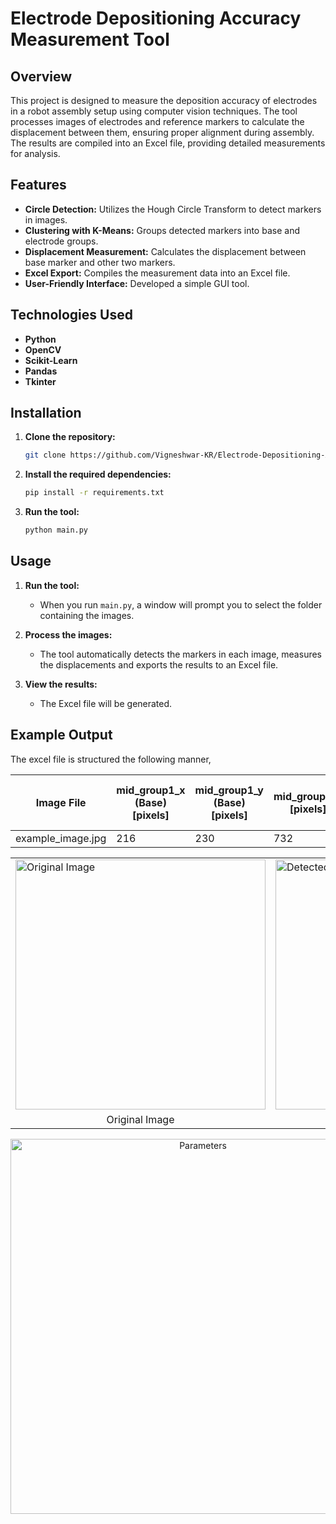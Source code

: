 # Electrode Depositioning Accuracy Measurement Tool

## Overview

This project is designed to measure the deposition accuracy of electrodes in a robot assembly setup using computer vision techniques. The tool processes images of electrodes and reference markers to calculate the displacement between them, ensuring proper alignment during assembly. The results are compiled into an Excel file, providing detailed measurements for analysis.

## Features

- **Circle Detection:** Utilizes the Hough Circle Transform to detect markers in images.
- **Clustering with K-Means:** Groups detected markers into base and electrode groups.
- **Displacement Measurement:** Calculates the displacement between base marker and other two markers.
- **Excel Export:** Compiles the measurement data into an Excel file.
- **User-Friendly Interface:** Developed a simple GUI tool.

## Technologies Used

- **Python** 
- **OpenCV** 
- **Scikit-Learn** 
- **Pandas** 
- **Tkinter** 

## Installation

1. **Clone the repository:**
    ```bash
    git clone https://github.com/Vigneshwar-KR/Electrode-Depositioning-Accuracy-Measurement-Tool.git
    ```

2. **Install the required dependencies:**

    ```bash
    pip install -r requirements.txt
    ```

3. **Run the tool:**

    ```bash
    python main.py
    ```

## Usage

1. **Run the tool:**
   - When you run `main.py`, a window will prompt you to select the folder containing the images.
   
2. **Process the images:**
   - The tool automatically detects the markers in each image, measures the displacements and exports the results to an Excel file.

3. **View the results:**
   - The Excel file will be generated. 

## Example Output

The excel file is structured the following manner,


| Image File        | mid_group1_x (Base) [pixels] | mid_group1_y (Base) [pixels] | mid_group2_x [pixels] | mid_group2_y [pixels] | mid_group3_x [pixels] | mid_group3_y [pixels] | Distance Group 1-2 [pixels] | Distance Group 1-3 [pixels] | Distance Group 1-2 [mm] | Distance Group 1-3 [mm] |
|-------------------|------------------------------|------------------------------|-----------------------|-----------------------|-----------------------|-----------------------|-----------------------------|-----------------------------|--------------------------|--------------------------|
| example_image.jpg | 216                          | 230                          | 732                   | 146                   | 789                   | 600                   | 522.7                       | 682.07                      | 38.06                    | 49.66                    |


<table> <tr> <td><img src="IMG_20240822_152302.jpg" alt="Original Image" width="400"/></td> <td><img src="IMG_20240822_152302_detected.jpg" alt="Detected Image" width="400"/></td> </tr> <tr> <td align="center">Original Image</td> <td align="center">Detected Image</td> </tr> </table> 

<p align="center"> <img src="parameters.png" alt="Parameters" width="600"/> </p>
